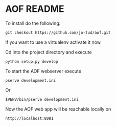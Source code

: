 # AOF README

To install do the following:

    git checkout https://github.com/jo-tud/aof.git

If you want to use a virtualenv activate it now.

Cd into the project directory and execute

    python setup.py develop

To start the AOF webserver execute

    pserve development.ini
   
Or 
    
    $VENV/bin/pserve development.ini
   
Now the AOF web app will be reachable locally on

    http://localhost:8081
